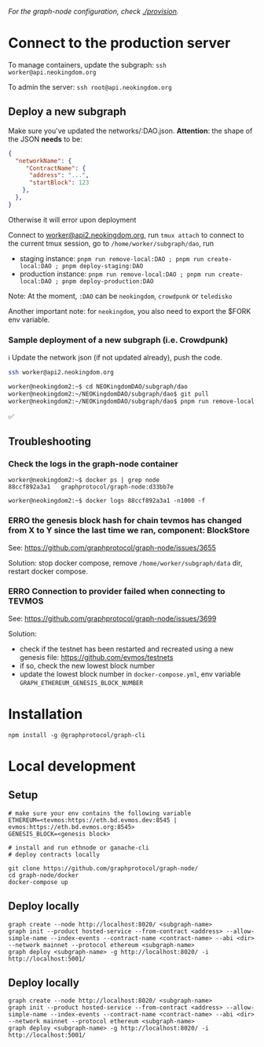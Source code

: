 *For the graph-node configuration, check [./provision](./provision.md).*

# Connect to the production server

To manage containers, update the subgraph: `ssh worker@api.neokingdom.org`

To admin the server: `ssh root@api.neokingdom.org`

## Deploy a new subgraph

Make sure you've updated the networks/:DAO.json. **Attention**: the shape of the JSON **needs** to be:

```JSON
{
  "networkName": {
     "ContractName": {
      "address": "...",
      "startBlock": 123
    },
  },
}
```

Otherwise it will error upon deployment

Connect to worker@api2.neokingdom.org, run `tmux attach` to connect to the current tmux session, go to `/home/worker/subgraph/dao`, run 

- staging instance: `pnpm run remove-local:DAO ; pnpm run create-local:DAO ; pnpm deploy-staging:DAO`
- production instance: `pnpm run remove-local:DAO ; pnpm run create-local:DAO ; pnpm deploy-production:DAO`

Note: At the moment, `:DAO` can be `neokingdom`, `crowdpunk` or `teledisko`

Another important note: for `neokingdom`, you also need to export the $FORK env variable. 

### Sample deployment of a new subgraph (i.e. Crowdpunk)

ℹ️ Update the network json (if not updated already), push the code.

```bash
ssh worker@api2.neokingdom.org

worker@neokingdom2:~$ cd NEOKingdomDAO/subgraph/dao
worker@neokingdom2:~/NEOKingdomDAO/subgraph/dao$ git pull
worker@neokingdom2:~/NEOKingdomDAO/subgraph/dao$ pnpm run remove-local:crowdpunk; pnpm create-local:crowdpunk; pnpm deploy-production:crowdpunk
```

✅

## Troubleshooting

### Check the logs in the graph-node container
```
worker@neokingdom2:~$ docker ps | grep node
88ccf892a3a1   graphprotocol/graph-node:d33bb7e

worker@neokingdom2:~$ docker logs 88ccf892a3a1 -n1000 -f
```

### ERRO the genesis block hash for chain tevmos has changed from X to Y since the last time we ran, component: BlockStore

See: https://github.com/graphprotocol/graph-node/issues/3655

Solution: stop docker compose, remove `/home/worker/subgraph/data` dir, restart docker compose.

### ERRO Connection to provider failed when connecting to TEVMOS

See: https://github.com/graphprotocol/graph-node/issues/3699

Solution:
- check if the testnet has been restarted and recreated using a new genesis file: https://github.com/evmos/testnets
- if so, check the new lowest block number
- update the lowest block number in `docker-compose.yml`, env variable `GRAPH_ETHEREUM_GENESIS_BLOCK_NUMBER`


# Installation
```
npm install -g @graphprotocol/graph-cli
```

# Local development

## Setup
```
# make sure your env contains the following variable
ETHEREUM=<tevmos:https://eth.bd.evmos.dev:8545 | evmos:https://eth.bd.evmos.org:8545>
GENESIS_BLOCK=<genesis block>

# install and run ethnode or ganache-cli
# deploy contracts locally

git clone https://github.com/graphprotocol/graph-node/
cd graph-node/docker
docker-compose up
```

## Deploy locally
```
graph create --node http://localhost:8020/ <subgraph-name>
graph init --product hosted-service --from-contract <address> --allow-simple-name --index-events --contract-name <contract-name> --abi <dir> --network mainnet --protocol ethereum <subgraph-name>
graph deploy <subgraph-name> -g http://localhost:8020/ -i http://localhost:5001/
```

## Deploy locally
```
graph create --node http://localhost:8020/ <subgraph-name>
graph init --product hosted-service --from-contract <address> --allow-simple-name --index-events --contract-name <contract-name> --abi <dir> --network mainnet --protocol ethereum <subgraph-name>
graph deploy <subgraph-name> -g http://localhost:8020/ -i http://localhost:5001/
```